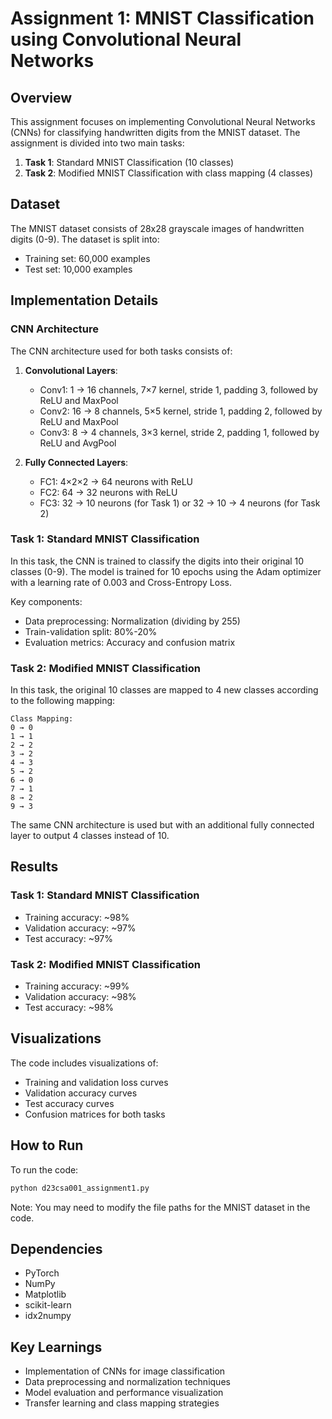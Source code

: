 # Assignment 1: MNIST Classification using Convolutional Neural Networks

## Overview

This assignment focuses on implementing Convolutional Neural Networks (CNNs) for classifying handwritten digits from the MNIST dataset. The assignment is divided into two main tasks:

1. **Task 1**: Standard MNIST Classification (10 classes)
2. **Task 2**: Modified MNIST Classification with class mapping (4 classes)

## Dataset

The MNIST dataset consists of 28x28 grayscale images of handwritten digits (0-9). The dataset is split into:
- Training set: 60,000 examples
- Test set: 10,000 examples

## Implementation Details

### CNN Architecture

The CNN architecture used for both tasks consists of:

1. **Convolutional Layers**:
   - Conv1: 1 → 16 channels, 7×7 kernel, stride 1, padding 3, followed by ReLU and MaxPool
   - Conv2: 16 → 8 channels, 5×5 kernel, stride 1, padding 2, followed by ReLU and MaxPool
   - Conv3: 8 → 4 channels, 3×3 kernel, stride 2, padding 1, followed by ReLU and AvgPool

2. **Fully Connected Layers**:
   - FC1: 4×2×2 → 64 neurons with ReLU
   - FC2: 64 → 32 neurons with ReLU
   - FC3: 32 → 10 neurons (for Task 1) or 32 → 10 → 4 neurons (for Task 2)

### Task 1: Standard MNIST Classification

In this task, the CNN is trained to classify the digits into their original 10 classes (0-9). The model is trained for 10 epochs using the Adam optimizer with a learning rate of 0.003 and Cross-Entropy Loss.

Key components:
- Data preprocessing: Normalization (dividing by 255)
- Train-validation split: 80%-20%
- Evaluation metrics: Accuracy and confusion matrix

### Task 2: Modified MNIST Classification

In this task, the original 10 classes are mapped to 4 new classes according to the following mapping:
```
Class Mapping:
0 → 0
1 → 1
2 → 2
3 → 2
4 → 3
5 → 2
6 → 0
7 → 1
8 → 2
9 → 3
```

The same CNN architecture is used but with an additional fully connected layer to output 4 classes instead of 10.

## Results

### Task 1: Standard MNIST Classification
- Training accuracy: ~98%
- Validation accuracy: ~97%
- Test accuracy: ~97%

### Task 2: Modified MNIST Classification
- Training accuracy: ~99%
- Validation accuracy: ~98%
- Test accuracy: ~98%

## Visualizations

The code includes visualizations of:
- Training and validation loss curves
- Validation accuracy curves
- Test accuracy curves
- Confusion matrices for both tasks

## How to Run

To run the code:

```python
python d23csa001_assignment1.py
```

Note: You may need to modify the file paths for the MNIST dataset in the code.

## Dependencies

- PyTorch
- NumPy
- Matplotlib
- scikit-learn
- idx2numpy

## Key Learnings

- Implementation of CNNs for image classification
- Data preprocessing and normalization techniques
- Model evaluation and performance visualization
- Transfer learning and class mapping strategies
